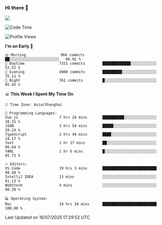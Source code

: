### Hi there 👋

<!--
**JJAYCHEN1e/jjaychen1e** is a ✨ _special_ ✨ repository because its `README.md` (this file) appears on your GitHub profile.

Here are some ideas to get you started:

- 🔭 I’m currently working on ...
- 🌱 I’m currently learning ...
- 👯 I’m looking to collaborate on ...
- 🤔 I’m looking for help with ...
- 💬 Ask me about ...
- 📫 How to reach me: ...
- 😄 Pronouns: ...
- ⚡ Fun fact: ...
-->

[![](https://github-readme-stats.vercel.app/api?username=jjaychen1e&show_icons=true)](https://github.com/jjaychen1e/github-readme-stats?count_private=true)

<!--START_SECTION:waka-->
![Code Time](http://img.shields.io/badge/Code%20Time-2%2C129%20hrs%205%20mins-blue)

![Profile Views](http://img.shields.io/badge/Profile%20Views-1-blue)

**I'm an Early 🐤** 

```text
🌞 Morning                966 commits         ██░░░░░░░░░░░░░░░░░░░░░░░   06.92 % 
🌆 Daytime                7331 commits        █████████████░░░░░░░░░░░░   52.52 % 
🌃 Evening                4900 commits        █████████░░░░░░░░░░░░░░░░   35.11 % 
🌙 Night                  761 commits         █░░░░░░░░░░░░░░░░░░░░░░░░   05.45 % 
```


📊 **This Week I Spent My Time On** 

```text
🕑︎ Time Zone: Asia/Shanghai

💬 Programming Languages: 
Vue.js                   7 hrs 24 mins       ██████████░░░░░░░░░░░░░░░   38.31 % 
JSON                     3 hrs 54 mins       █████░░░░░░░░░░░░░░░░░░░░   20.24 % 
TypeScript               2 hrs 44 mins       ████░░░░░░░░░░░░░░░░░░░░░   14.17 % 
Text                     1 hr 17 mins        ██░░░░░░░░░░░░░░░░░░░░░░░   06.64 % 
YAML                     1 hr 6 mins         █░░░░░░░░░░░░░░░░░░░░░░░░   05.73 % 

🔥 Editors: 
VS Code                  19 hrs 3 mins       █████████████████████████   98.48 % 
IntelliJ IDEA            13 mins             ░░░░░░░░░░░░░░░░░░░░░░░░░   01.13 % 
WebStorm                 4 mins              ░░░░░░░░░░░░░░░░░░░░░░░░░   00.39 % 

💻 Operating System: 
Mac                      19 hrs 20 mins      █████████████████████████   100.00 % 
```


 Last Updated on 16/07/2025 17:29:52 UTC
<!--END_SECTION:waka-->
